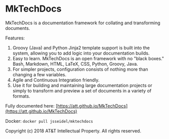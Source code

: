 # MkTechDocs

MkTechDocs is a documentation framework for collating and transforming documents.

Features:

1. Groovy (Java) and Python Jinja2 template support is built into the system, allowing you to add logic into your documentation builds.
2. Easy to learn. MkTechDocs is an open framework with no "black boxes." Bash, Markdown, HTML, LaTeX, CSS, Python, Groovy, Java.
3. For simpler projects, configuration consists of nothing more than changing a few variables.
4. Agile and Continuous Integration friendly.
5. Use it for building and maintaining large documentation projects or simply to transform and preview a set of documents in a variety of formats.

Fully documented here: [https://att.github.io/MkTechDocs](https://att.github.io/MkTechDocs)

Docker: `docker pull jsseidel/mktechdocs`

Copyright (c) 2018 AT&T Intellectual Property. All rights reserved.
